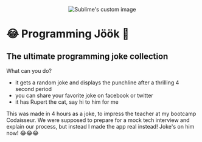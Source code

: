 <p align="center">
  <img src="https://media.giphy.com/media/Vg0bfMKpjP9gc8yH0t/giphy.gif" alt="Sublime's custom image"/>
  </p>
  
#  😂 Programming Jöök 🤣
## The ultimate programming joke collection

What can you do?
- it gets a random joke and displays the punchline after a thrilling 4 second period
- you can share your favorite joke on facebook or twitter
- it has Rupert the cat, say hi to him for me 

This was made in 4 hours as a joke, to impress the teacher at my bootcamp Codaisseur. We were supposed to prepare for a mock tech interview and explain our process, but instead I made the app real instead! Joke's on him now! 😂😂😂
